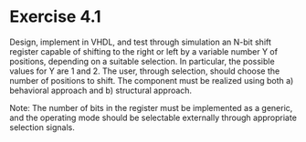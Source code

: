 # Exercise 4.1
Design, implement in VHDL, and test through simulation an N-bit shift register capable of shifting to the right or left by a variable number Y of positions, depending on a suitable selection. In particular, the possible values for Y are 1 and 2. The user, through selection, should choose the number of positions to shift. The component must be realized using both a) behavioral approach and b) structural approach.

Note: The number of bits in the register must be implemented as a generic, and the operating mode should be selectable externally through appropriate selection signals.
